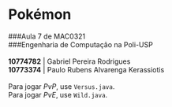 # Pokémon
###Aula 7 de MAC0321\
###Engenharia de Computação na Poli-USP\
\
**10774782** | Gabriel Pereira Rodrigues\
**10773374** | Paulo Rubens Alvarenga Kerassiotis\
\
Para jogar *PvP*, use `Versus.java`.\
Para jogar *PvE*, use `Wild.java`.
